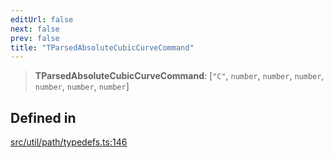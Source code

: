 ```yaml
---
editUrl: false
next: false
prev: false
title: "TParsedAbsoluteCubicCurveCommand"
---
```


> **TParsedAbsoluteCubicCurveCommand**: [`"C"`, `number`, `number`, `number`, `number`, `number`, `number`]

## Defined in

[src/util/path/typedefs.ts:146](https://github.com/fabricjs/fabric.js/blob/5c1240d8b4662e45868dd33f385f941de21c8e9c/src/util/path/typedefs.ts#L146)
